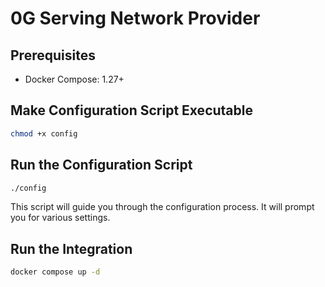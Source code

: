 # 0G Serving Network Provider

## Prerequisites

- Docker Compose: 1.27+

## Make Configuration Script Executable

```bash
chmod +x config
```

## Run the Configuration Script

```bash
./config
```

This script will guide you through the configuration process. It will prompt you for various settings.

## Run the Integration

```bash
docker compose up -d
```
